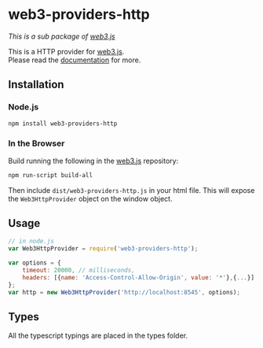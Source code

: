 # web3-providers-http

_This is a sub package of [web3.js][repo]_

This is a HTTP provider for [web3.js][repo].  
Please read the [documentation][docs] for more.

## Installation

### Node.js

```bash
npm install web3-providers-http
```

### In the Browser

Build running the following in the [web3.js][repo] repository:

```bash
npm run-script build-all
```

Then include `dist/web3-providers-http.js` in your html file.
This will expose the `Web3HttpProvider` object on the window object.

## Usage

```js
// in node.js
var Web3HttpProvider = require('web3-providers-http');

var options = {
    timeout: 20000, // milliseconds,
    headers: [{name: 'Access-Control-Allow-Origin', value: '*'},{...}]
};
var http = new Web3HttpProvider('http://localhost:8545', options);
```

## Types

All the typescript typings are placed in the types folder.

[docs]: http://web3js.readthedocs.io/en/1.0/
[repo]: https://github.com/ethereum/web3.js
